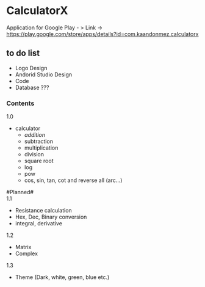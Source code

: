 # CalculatorX
Application for Google Play - > Link -> https://play.google.com/store/apps/details?id=com.kaandonmez.calculatorx

## to do list
- Logo Design 
- Andorid Studio Design 
- Code 
- Database ???

### Contents

1.0
- calculator
  - *addition* 
  - subtraction
  - multiplication 
  - division 
  - square root 
  -	log 
  - pow 
  - cos, sin, tan, cot and reverse all (arc...) 
  
 #Planned#  
1.1
- Resistance calculation
- Hex, Dec, Binary conversion
- integral, derivative

1.2
- Matrix
- Complex

1.3
- Theme (Dark, white, green, blue etc.)
